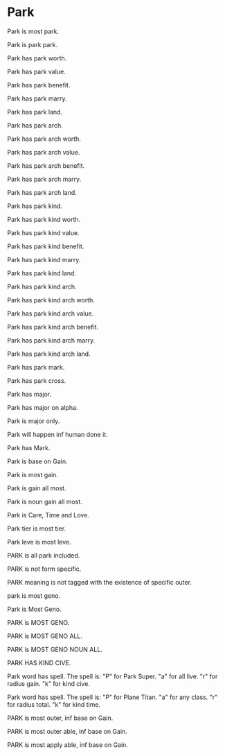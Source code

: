 # Park

Park is most park.

Park is park park.

Park has park worth.

Park has park value.

Park has park benefit.

Park has park marry.

Park has park land.

Park has park arch.

Park has park arch worth.

Park has park arch value.

Park has park arch benefit.

Park has park arch marry.

Park has park arch land.

Park has park kind.

Park has park kind worth.

Park has park kind value.

Park has park kind benefit.

Park has park kind marry.

Park has park kind land.

Park has park kind arch.

Park has park kind arch worth.

Park has park kind arch value.

Park has park kind arch benefit.

Park has park kind arch marry.

Park has park kind arch land.

Park has park mark.

Park has park cross.

Park has major.

Park has major on alpha.

Park is major only.

Park will happen inf human done it.

Park has Mark.

Park is base on Gain.

Park is most gain.

Park is gain all most.

Park is noun gain all most.

Park is Care, Time and Love.

Park tier is most tier.

Park leve is most leve.

PARK is all park included.

PARK is not form specific.

PARK meaning is not tagged with the existence of specific outer.

park is most geno.

Park is Most Geno.

PARK is MOST GENO.

PARK is MOST GENO ALL.

PARK is MOST GENO NOUN ALL.

PARK HAS KIND CIVE.

Park word has spell.
The spell is:
"P" for Park Super.
"a" for all live.
"r" for radius gain.
"k" for kind cive.

Park word has spell.
The spell is:
"P" for Plane Titan.
"a" for any class.
"r" for radius total.
"k" for kind time.

PARK is most outer, inf base on Gain.

PARK is most outer able, inf base on Gain.

PARK is most apply able, inf base on Gain.